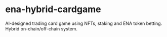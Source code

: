 # ena-hybrid-cardgame
AI-designed trading card game using NFTs, staking and ENA token betting. Hybrid on-chain/off-chain system.
